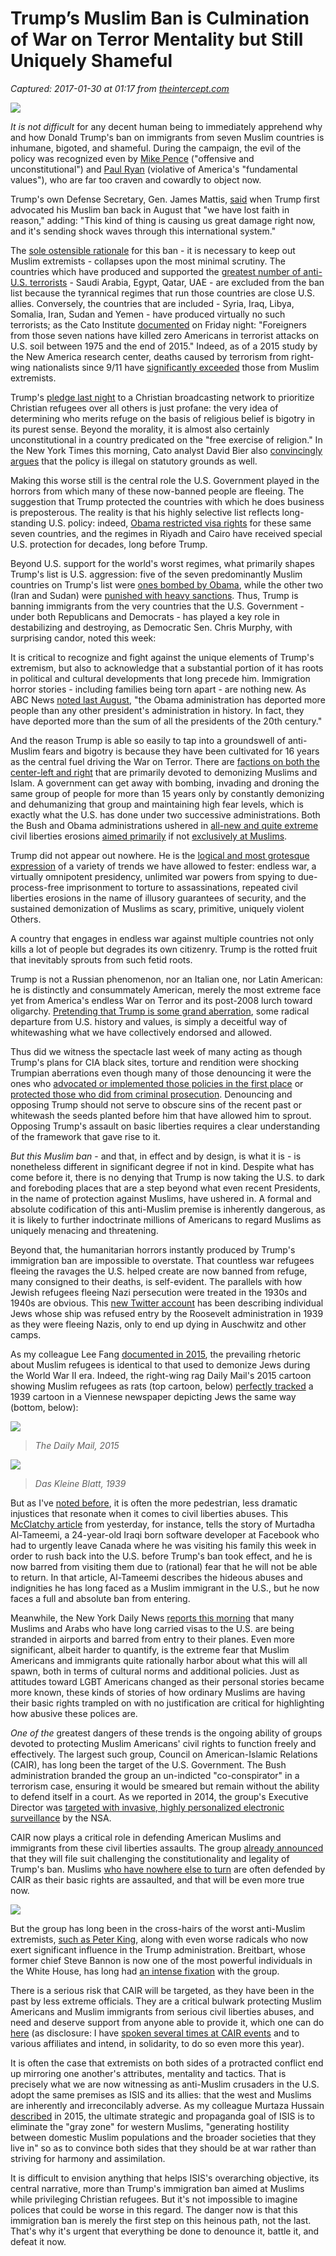 # Trump’s Muslim Ban is Culmination of War on Terror Mentality but Still Uniquely Shameful

_Captured: 2017-01-30 at 01:17 from [theintercept.com](https://theintercept.com/2017/01/28/trumps-muslim-ban-is-culmination-of-war-on-terror-mentality-but-still-uniquely-shameful/)_

![](https://prod01-cdn05.cdn.firstlook.org/wp-content/uploads/sites/1/2015/12/CBS-morning-muslims.jpg)

_It is not difficult_ for any decent human being to immediately apprehend why and how Donald Trump's ban on immigrants from seven Muslim countries is inhumane, bigoted, and shameful. During the campaign, the evil of the policy was recognized even by [Mike Pence](https://twitter.com/govpencein/status/674249808610066433?lang=en) ("offensive and unconstitutional") and [Paul Ryan](https://twitter.com/SpeakerRyan/status/759845524132524032) (violative of America's "fundamental values"), who are far too craven and cowardly to object now.

Trump's own Defense Secretary, Gen. James Mattis, [said](http://www.politico.com/states/california/story/2016/07/schultz-top-military-leaders-issue-warning-on-us-leadership-and-trump-103858) when Trump first advocated his Muslim ban back in August that "we have lost faith in reason," adding: "This kind of thing is causing us great damage right now, and it's sending shock waves through this international system."

The [sole ostensible rationale](https://twitter.com/Claire_Phipps/status/825114151928295428) for this ban - it is necessary to keep out Muslim extremists - collapses upon the most minimal scrutiny. The countries which have produced and supported the [greatest number of anti-U.S. terrorists](https://twitter.com/tinyrevolution/status/824249854931202051) - Saudi Arabia, Egypt, Qatar, UAE - are excluded from the ban list because the tyrannical regimes that run those countries are close U.S. allies. Conversely, the countries that are included - Syria, Iraq, Libya, Somalia, Iran, Sudan and Yemen - have produced virtually no such terrorists; as the Cato Institute [documented](https://www.cato.org/blog/little-national-security-benefit-trumps-executive-order-immigration) on Friday night: "Foreigners from those seven nations have killed zero Americans in terrorist attacks on U.S. soil between 1975 and the end of 2015." Indeed, as of a 2015 study by the New America research center, deaths caused by terrorism from right-wing nationalists since 9/11 have [significantly exceeded](https://www.nytimes.com/2015/06/25/us/tally-of-attacks-in-us-challenges-perceptions-of-top-terror-threat.html) those from Muslim extremists.

Trump's [pledge last night](http://thehill.com/homenews/administration/316586-trump-persecuted-christian-refugees-are-priority) to a Christian broadcasting network to prioritize Christian refugees over all others is just profane: the very idea of determining who merits refuge on the basis of religious belief is bigotry in its purest sense. Beyond the morality, it is almost also certainly unconstitutional in a country predicated on the "free exercise of religion." In the New York Times this morning, Cato analyst David Bier also [convincingly argues](https://www.nytimes.com/2017/01/27/opinion/trumps-immigration-ban-is-illegal.html?action=click&pgtype=Homepage&clickSource=story-heading&module=opinion-c-col-left-region&region=opinion-c-col-left-region&WT.nav=opinion-c-col-left-region) that the policy is illegal on statutory grounds as well.

Making this worse still is the central role the U.S. Government played in the horrors from which many of these now-banned people are fleeing. The suggestion that Trump protected the countries with which he does business is preposterous. The reality is that his highly selective list reflects long-standing U.S. policy: indeed, [Obama restricted visa rights](https://mic.com/articles/166845/the-list-of-muslim-countries-trump-wants-to-ban-was-compiled-by-the-obama-administration#.FbtO03YTP) for these same seven countries, and the regimes in Riyadh and Cairo have received special U.S. protection for decades, long before Trump.

Beyond U.S. support for the world's worst regimes, what primarily shapes Trump's list is U.S. aggression: five of the seven predominantly Muslim countries on Trump's list were [ones bombed by Obama](https://theintercept.com/2014/09/23/nobel-peace-prize-fact-day-syria-7th-country-bombed-obama/), while the other two (Iran and Sudan) were [punished with heavy sanctions](http://www.huffingtonpost.com/eric-reeves/us-sanctions-against-khar_b_12751096.html). Thus, Trump is banning immigrants from the very countries that the U.S. Government - under both Republicans and Democrats - has played a key role in destabilizing and destroying, as Democratic Sen. Chris Murphy, with surprising candor, noted this week:

It is critical to recognize and fight against the unique elements of Trump's extremism, but also to acknowledge that a substantial portion of it has roots in political and cultural developments that long precede him. Immigration horror stories - including families being torn apart - are nothing new. As ABC News [noted last August](http://abcnews.go.com/Politics/obamas-deportation-policy-numbers/story?id=41715661), "the Obama administration has deported more people than any other president's administration in history. In fact, they have deported more than the sum of all the presidents of the 20th century."

And the reason Trump is able so easily to tap into a groundswell of anti-Muslim fears and bigotry is because they have been cultivated for 16 years as the central fuel driving the War on Terror. There are [factions on both the center-left and right](https://twitter.com/hannahgais/status/825088974410620934) that are primarily devoted to demonizing Muslims and Islam. A government can get away with bombing, invading and droning the same group of people for more than 15 years only by constantly demonizing and dehumanizing that group and maintaining high fear levels, which is exactly what the U.S. has done under two successive administrations. Both the Bush and Obama administrations ushered in [all-new and quite extreme](http://www.foxnews.com/politics/2012/05/09/muslims-aclu-challenge-government-no-fly-list.html) civil liberties erosions [aimed primarily](https://theintercept.com/2014/07/09/under-surveillance/) if not [exclusively at Muslims](http://www.huffingtonpost.com/2010/05/09/eric-holder-miranda-right_n_569244.html).

Trump did not appear out nowhere. He is the [logical and most grotesque expression](https://theintercept.com/2016/03/04/trumps-policies-are-not-anathema-to-the-u-s-mainstream-but-an-uncomfortably-vivid-reflection-of-it/) of a variety of trends we have allowed to fester: endless war, a virtually omnipotent presidency, unlimited war powers from spying to due-process-free imprisonment to torture to assassinations, repeated civil liberties erosions in the name of illusory guarantees of security, and the sustained demonization of Muslims as scary, primitive, uniquely violent Others.

A country that engages in endless war against multiple countries not only kills a lot of people but degrades its own citizenry. Trump is the rotted fruit that inevitably sprouts from such fetid roots.

Trump is not a Russian phenomenon, nor an Italian one, nor Latin American: he is distinctly and consummately American, merely the most extreme face yet from America's endless War on Terror and its post-2008 lurch toward oligarchy. [Pretending that Trump is some grand aberration](https://twitter.com/ggreenwald/status/824598162333728768), some radical departure from U.S. history and values, is simply a deceitful way of whitewashing what we have collectively endorsed and allowed.

Thus did we witness the spectacle last week of many acting as though Trump's plans for CIA black sites, torture and rendition were shocking Trumpian aberrations even though many of those denouncing it were the ones who [advocated or implemented those policies in the first place](https://twitter.com/ggreenwald/status/824598162333728768) or [protected those who did from criminal prosecution](https://www.theguardian.com/commentisfree/2012/aug/31/obama-justice-department-immunity-bush-cia-torturer). Denouncing and opposing Trump should not serve to obscure sins of the recent past or whitewash the seeds planted before him that have allowed him to sprout. Opposing Trump's assault on basic liberties requires a clear understanding of the framework that gave rise to it.

_But this Muslim ban_ - and that, in effect and by design, is what it is - is nonetheless different in significant degree if not in kind. Despite what has come before it, there is no denying that Trump is now taking the U.S. to dark and foreboding places that are a step beyond what even recent Presidents, in the name of protection against Muslims, have ushered in. A formal and absolute codification of this anti-Muslim premise is inherently dangerous, as it is likely to further indoctrinate millions of Americans to regard Muslims as uniquely menacing and threatening.

Beyond that, the humanitarian horrors instantly produced by Trump's immigration ban are impossible to overstate. That countless war refugees fleeing the ravages the U.S. helped create are now banned from refuge, many consigned to their deaths, is self-evident. The parallels with how Jewish refugees fleeing Nazi persecution were treated in the 1930s and 1940s are obvious. This [new Twitter account](https://twitter.com/Stl_Manifest?ref_src=twsrc%5Etfw) has been describing individual Jews whose ship was refused entry by the Roosevelt administration in 1939 as they were fleeing Nazis, only to end up dying in Auschwitz and other camps.

As my colleague Lee Fang [documented in 2015](https://theintercept.com/2015/11/18/syrian-jews-refugees/), the prevailing rhetoric about Muslim refugees is identical to that used to demonize Jews during the World War II era. Indeed, the right-wing rag Daily Mail's 2015 cartoon showing Muslim refugees as rats (top cartoon, below) [perfectly tracked](http://www.huffingtonpost.com/entry/daily-mail-nazi-refugee-rat-cartoon_us_564b526ee4b06037734ae115) a 1939 cartoon in a Viennese newspaper depicting Jews the same way (bottom, below):

![](https://prod01-cdn07.cdn.firstlook.org/wp-uploads/sites/1/2017/01/cartoon1-1485605554-540x393.png)

> _The Daily Mail, 2015_

![](https://prod01-cdn07.cdn.firstlook.org/wp-uploads/sites/1/2017/01/cartoon3-1485605666.png)

> _Das Kleine Blatt, 1939_

But as I've [noted before](http://www.salon.com/2012/04/16/personalizing_civil_liberties_abuses/), it is often the more pedestrian, less dramatic injustices that resonate when it comes to civil liberties abuses. This [McClatchy article](http://www.mcclatchydc.com/news/politics-government/white-house/article129235889.html) from yesterday, for instance, tells the story of Murtadha Al-Tameemi, a 24-year-old Iraqi born software developer at Facebook who had to urgently leave Canada where he was visiting his family this week in order to rush back into the U.S. before Trump's ban took effect, and he is now barred from visiting them due to (rational) fear that he will not be able to return. In that article, Al-Tameemi describes the hideous abuses and indignities he has long faced as a Muslim immigrant in the U.S., but he now faces a full and absolute ban from entering.

Meanwhile, the New York Daily News [reports this morning](http://www.nydailynews.com/news/politics/trump-order-blocks-green-card-visa-holders-airports-article-1.2957910) that many Muslims and Arabs who have long carried visas to the U.S. are being stranded in airports and barred from entry to their planes. Even more significant, albeit harder to quantify, is the extreme fear that Muslim Americans and immigrants quite rationally harbor about what this will all spawn, both in terms of cultural norms and additional policies. Just as attitudes toward LGBT Americans changed as their personal stories became more known, these kinds of stories of how ordinary Muslims are having their basic rights trampled on with no justification are critical for highlighting how abusive these polices are.

_One of the_ greatest dangers of these trends is the ongoing ability of groups devoted to protecting Muslim Americans' civil rights to function freely and effectively. The largest such group, Council on American-Islamic Relations (CAIR), has long been the target of the U.S. Government. The Bush administration branded the group an un-indicted "co-conspirator" in a terrorism case, ensuring it would be smeared but remain without the ability to defend itself in a court. As we reported in 2014, the group's Executive Director was [targeted with invasive, highly personalized electronic surveillance](https://theintercept.com/2014/07/09/under-surveillance/) by the NSA.

CAIR now plays a critical role in defending American Muslims and immigrants from these civil liberties assaults. The group [already announced](https://twitter.com/amyharvard_/status/825143299300323330) that they will file suit challenging the constitutionality and legality of Trump's ban. Muslims [who have nowhere else to turn](https://theintercept.com/2015/12/10/a-muslim-american-air-force-veteran-was-widely-smeared-with-a-fabricated-story-about-isis-charges/) are often defended by CAIR as their basic rights are assaulted, and that will be even more true now.

![](https://prod01-cdn07.cdn.firstlook.org/wp-uploads/sites/1/2017/01/cairchallenge-1485607935-540x221.png)

But the group has long been in the cross-hairs of the worst anti-Muslim extremists, [such as Peter King](http://www.csmonitor.com/USA/Politics/2011/0310/Why-did-Peter-King-take-on-CAIR-at-radicalization-hearings), along with even worse radicals who now exert significant influence in the Trump administration. Breitbart, whose former chief Steve Bannon is now one of the most powerful individuals in the White House, has long had [an intense fixation](http://www.breitbart.com/tag/cair/) with the group.

There is a serious risk that CAIR will be targeted, as they have been in the past by less extreme officials. They are a critical bulwark protecting Muslim Americans and Muslim immigrants from serious civil liberties abuses, and need and deserve support from anyone able to provide it, which one can do [here](https://www.cair.com/donations/general-donation/campaign/#/) (as disclosure: I have [spoken several times at CAIR events](https://www.youtube.com/results?search_query=Glenn+Greenwald+cair) and to various affiliates and intend, in solidarity, to do so even more this year).

It is often the case that extremists on both sides of a protracted conflict end up mirroring one another's attributes, mentality and tactics. That is precisely what we are now witnessing as anti-Muslim crusaders in the U.S. adopt the same premises as ISIS and its allies: that the west and Muslims are inherently and irreconcilably adverse. As my colleague Murtaza Hussain [described](https://theintercept.com/2015/11/17/islamic-states-goal-eliminating-the-grayzone-of-coexistence-between-muslims-and-the-west/) in 2015, the ultimate strategic and propaganda goal of ISIS is to eliminate the "gray zone" for western Muslims, "generating hostility between domestic Muslim populations and the broader societies that they live in" so as to convince both sides that they should be at war rather than striving for harmony and assimilation.

It is difficult to envision anything that helps ISIS's overarching objective, its central narrative, more than Trump's immigration ban aimed at Muslims while privileging Christian refugees. But it's not impossible to imagine polices that could be worse in this regard. The danger now is that this immigration ban is merely the first step on this heinous path, not the last. That's why it's urgent that everything be done to denounce it, battle it, and defeat it now.
